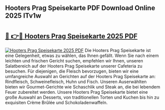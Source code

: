 ## Hooters Prag Speisekarte PDF Download Online 2025 ITv1w

# <h2><a href="http://gcb6p1l.nevu.top/?p=Hooters+Prag+Speisekarte">🔗 👉🔴 Hooters Prag Speisekarte 2025 PDF</a></h2>

[![Hooters Prag Speisekarte 2025 PDF](https://i.imgur.com/dBaPXMq.png)](http://gcb6p1l.nevu.top/?p=Hooters+Prag+Speisekarte)
Die Hooters Prag Speisekarte ist eine Gelegenheit, etwas zu wählen, das Ihnen gefällt. Wenn Sie nach einem leichten und frischen Gericht suchen, empfehlen wir Ihnen, unseren Salatbereich auf der Hooters Prag Speisekarte unserer Cafeteria zu besuchen. Für diejenigen, die Fleisch bevorzugen, bieten wir eine umfangreiche Auswahl an Gerichten auf der Hooters Prag Speisekarte an: Rindfleisch, Schweinefleisch, Huhn und Fisch. Unseren Auserwählten bieten wir Gourmet-Gerichte wie Schaschlik und Steak an, die bei lebendem Feuer zubereitet werden. Unsere Hooters Prag Speisekarte bietet eine große Auswahl an Desserts, von traditionellen Torten und Kuchen bis hin zu exquisiten Crème Brûlée und Schokoladenwaffeln.
